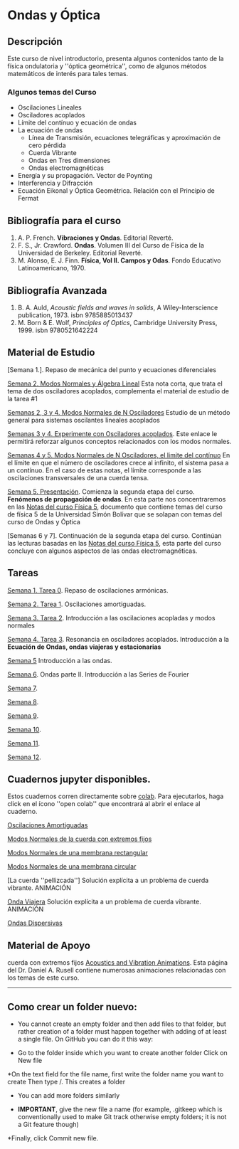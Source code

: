 # Ondas y Óptica

## Descripción

Este curso de nivel introductorio, presenta algunos contenidos tanto de la física ondulatoria y ''óptica geométrica'', como de algunos métodos matemáticos de interés para tales temas.

### Algunos temas del Curso

* Oscilaciones Lineales
* Osciladores acoplados
 * Límite del contínuo y ecuación de ondas
* La ecuación de ondas
  * Línea de Transmisión, ecuaciones telegráficas y aproximación de cero pérdida
  * Cuerda Vibrante
  * Ondas en Tres dimensiones
   * Ondas electromagnéticas
* Energía y su propagación. Vector de Poynting
* Interferencia y Difracción
* Ecuación Eikonal y Óptica Geométrica. Relación con el Principio de Fermat    

## Bibliografía para el curso

1. A. P. French. **Vibraciones y Ondas**. Editorial Reverté. 
2. F. S., Jr. Crawford. **Ondas**. Volumen III del Curso de Física de la Universidad de Berkeley. Editorial Reverté.
3. M. Alonso, E. J. Finn. **Física, Vol II. Campos y Odas**. Fondo Educativo Latinoamericano, 1970.

## Bibliografía Avanzada

1. B. A. Auld, *Acoustic fields and waves in solids*, A Wiley-Interscience publication, 1973. isbn 9785885013437
2. M. Born & E. Wolf, *Principles of Optics*, Cambridge University Press, 1999. isbn 9780521642224


## Material de Estudio

[Semana 1.]. Repaso de mecánica del punto y ecuaciones diferenciales

[Semana 2. Modos Normales y Álgebra Lineal](notas/Modos_Normales_cambio_de_base.pdf) Esta nota corta, que trata el tema de dos osciladores acoplados,  complementa el material de estudio de la tarea #1

[Semanas 2, 3 y 4. Modos Normales de N Osciladores](notas/Modos_Normales_de_N_Osciladores.pdf) Estudio de un método general para  sistemas oscilantes lineales acoplados 

[Semanas 3 y 4. Experimente con Osciladores acoplados](https://www.compadre.org/osp/EJSS/4137/164.htm). Este enlace le permitirá reforzar algunos conceptos relacionados con los modos normales.

[Semanas 4 y 5. Modos Normales de N Osciladores, el limite del contínuo](notas/SEMANA_4_5__Modos_Normales_Paso_AL_Cont_nuo.pdf) En el límite en que el número de osciladores crece al infinito, el sistema pasa a un contínuo. En el caso de estas notas, el límite corresponde a las oscilaciones transversales de una cuerda tensa.

[Semana 5. Presentación](notas/SEMANA_5_Ondas_y_Optica_Parte_II.pdf). Comienza la segunda etapa del curso. **Fenómenos de propagación de ondas**. En esta parte nos concentraremos en las [Notas del curso Física 5](notas/fisica5book.pdf), documento que contiene 
temas del curso de física 5 de la Universidad Simón Bolívar que se solapan con temas del curso de Ondas y Óptica

[Semanas 6 y 7]. Continuación de la segunda etapa del curso. Continúan las lecturas basadas en las [Notas del curso Física 5](notas/fisica5book.pdf), esta parte del curso concluye con algunos aspectos de las ondas electromagnéticas.

## Tareas

[Semana 1. Tarea 0](tareas/Ondas_y_Optica_Tarea_0.pdf).  Repaso de oscilaciones armónicas.

[Semana 2. Tarea 1](tareas/Ondas_y_Optica_Tarea_1.pdf).  Oscilaciones amortiguadas.

[Semana 3. Tarea 2](tareas/Tarea_2_Modos_Normales.pdf). Introducción a las oscilaciones acopladas y modos normales

[Semana 4. Tarea 3](tareas/Seemana_4__Tarea_3.pdf). Resonancia en osciladores acoplados. Introducción a la **Ecuación de Ondas, ondas viajeras y estacionarias** 

[Semana 5](tareas/Seemana_5__Tarea_4.pdf) Introducción a las ondas.

[Semana 6](tareas/Semana_6__Tarea_5.pdf). Ondas parte II. Introducción a las Series de Fourier

[Semana 7]().

[Semana 8](). 

[Semana 9](). 

[Semana 10]().

[Semana 11](). 

[Semana 12](). 

## Cuadernos jupyter disponibles.

Estos cuadernos corren directamente sobre [colab](https://colab.research.google.com/notebooks/intro.ipynb?utm_source=scs-index#recent=true). Para ejecutarlos, haga click en el ícono ''open colab'' que encontrará al abrir el enlace al cuaderno.

[Oscilaciones Amortiguadas](cuadernos/Oscilaciones_Amortiguadas.ipynb)

[Modos Normales de la cuerda con extremos fijos](cuadernos/Modos_Normales_Cuerda_Vibrante.ipynb)
 
[Modos Normales de una membrana rectangular](cuadernos/Modos_Normales_Membrana_rectangular.ipynb)

[Modos Normales de una membrana circular](cuadernos/Modos_Normales_Membrana_Circular.ipynb)

[La cuerda ''pellizcada''] Solución explícita a un problema de cuerda vibrante. ANIMACIÓN

[Onda Viajera](cuadernos/Onda_Viajera_1D.ipynb) Solución explícita a un problema de cuerda vibrante. ANIMACIÓN 

[Ondas Dispersivas](cuadernos/Dispersión.ipynb)

## Material de Apoyo

cuerda con extremos fijos
[Acoustics and Vibration Animations](https://www.acs.psu.edu/drussell/demos.html). Esta página del Dr. Daniel A. Rusell contiene numerosas animaciones relacionadas con los temas de este curso.

---------------------------------------------------------------

## Como crear un folder nuevo:

* You cannot create an empty folder and then add files to that folder, but rather creation of a folder must happen together with adding of at least a single file. On GitHub you can do it this way:

* Go to the folder inside which you want to create another folder
Click on New file

*On the text field for the file name, first write the folder name you want to create
Then type /. This creates a folder

* You can add more folders similarly

* **IMPORTANT**, give the new file a name (for example, .gitkeep which is conventionally used to make Git track otherwise empty folders; it is not a Git feature though)

*Finally, click Commit new file.






